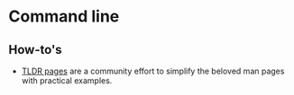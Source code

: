 # Command line

## How-to's
- [TLDR pages](https://tldr.sh/) are a community effort to simplify the beloved man pages with practical examples.
